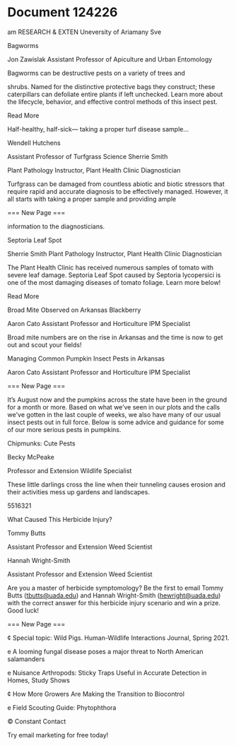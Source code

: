 # Document 124226

am RESEARCH & EXTEN
Uneversity of Ariamany Sve

Bagworms

Jon Zawislak
Assistant Professor of Apiculture and Urban
Entomology

Bagworms can be destructive pests
on a variety of trees and

shrubs. Named for the distinctive
protective bags they construct; these
caterpillars can defoliate entire plants
if left unchecked. Learn more about
the lifecycle, behavior, and effective
control methods of this insect pest.

Read More

Half-healthy, half-sick—
taking a proper turf disease
sample...

Wendell Hutchens

Assistant Professor of Turfgrass Science
Sherrie Smith

Plant Pathology Instructor, Plant Health Clinic
Diagnostician

Turfgrass can be damaged from
countless abiotic and biotic stressors
that require rapid and accurate
diagnosis to be effectively managed.
However, it all starts with taking a
proper sample and providing ample

=== New Page ===

information to the diagnosticians.

Septoria Leaf Spot

Sherrie Smith
Plant Pathology Instructor, Plant Health Clinic
Diagnostician

The Plant Health Clinic has received
numerous samples of tomato with
severe leaf damage. Septoria Leaf
Spot caused by Septoria lycopersici is
one of the most damaging diseases
of tomato foliage. Learn more below!

Read More

Broad Mite Observed on Arkansas
Blackberry

Aaron Cato
Assistant Professor and Horticulture IPM
Specialist

Broad mite numbers are on the rise in
Arkansas and the time is now to get
out and scout your fields!

Managing Common Pumpkin
Insect Pests in Arkansas

Aaron Cato
Assistant Professor and Horticulture IPM
Specialist

=== New Page ===

It’s August now and the pumpkins
across the state have been in the
ground for a month or more. Based
on what we’ve seen in our plots and
the calls we've gotten in the last
couple of weeks, we also have many
of our usual insect pests out in full
force. Below is some advice and
guidance for some of our more
serious pests in pumpkins.

Chipmunks: Cute Pests

Becky McPeake

Professor and Extension Wildlife Specialist

These little darlings cross the line
when their tunneling causes erosion
and their activities mess up gardens
and landscapes.

5516321

What Caused This Herbicide Injury?

Tommy Butts

Assistant Professor and Extension Weed Scientist

Hannah Wright-Smith

Assistant Professor and Extension Weed Scientist

Are you a master of herbicide
symptomology? Be the first to email
Tommy Butts (tbutts@uada.edu) and
Hannah Wright-Smith
(hewright@uada.edu) with the correct
answer for this herbicide injury scenario
and win a prize. Good luck!

=== New Page ===

¢ Special topic: Wild Pigs. Human-Wildlife Interactions Journal,
Spring 2021.

e A looming fungal disease poses a major threat to North American
salamanders

e Nuisance Arthropods: Sticky Traps Useful in Accurate Detection in
Homes, Study Shows

¢ How More Growers Are Making the Transition to Biocontrol

e Field Scouting Guide: Phytophthora

© Constant
Contact

Try email marketing for free today!